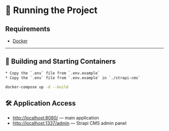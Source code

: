 # 🐳 Running the Project

## Requirements

* [Docker](https://www.docker.com/)

---

## 🔧 Building and Starting Containers

```bash
* Copy the `.env` file from `.env.example`
* Copy the `.env` file from `.env.example` in `./strapi-cms`

docker-compose up -d --build
```

## 🛠️ Application Access

* [http://localhost:8080/](http://localhost:8080/) — main application
* [http://localhost:1337/admin](http://localhost:1337/admin) — Strapi CMS admin panel
